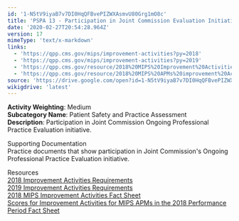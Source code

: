 ```yaml
---
id: '1-N5tV9iyaB7v7DI0HqQFBvePIZWXAsmvU80Grg1mO8c'
title: 'PSPA 13 - Participation in Joint Commission Evaluation Initiative'
date: '2020-02-27T20:54:28.964Z'
version: 17
mimeType: 'text/x-markdown'
links:
  - 'https://qpp.cms.gov/mips/improvement-activities?py=2018'
  - 'https://qpp.cms.gov/mips/improvement-activities?py=2019'
  - 'https://qpp.cms.gov/resource/2018%20MIPS%20Improvement%20Activities%20Fact%20Sheet'
  - 'https://qpp.cms.gov/resource/2018%20MIPS%20APMs%20improvement%20Activities%20scores%20fact%20sheet'
source: 'https://drive.google.com/open?id=1-N5tV9iyaB7v7DI0HqQFBvePIZWXAsmvU80Grg1mO8c'
wikigdrive: 'latest'
---
```





**Activity Weighting**: Medium  
**Subcategory Name**: Patient Safety and Practice Assessment  
**Description**: Participation in Joint Commission Ongoing Professional Practice Evaluation initiative.




Supporting Documentation  
Practice documents that show participation in Joint Commission's Ongoing Professional Practice Evaluation initiative.




Resources  
[2018 Improvement Activities Requirements](https://qpp.cms.gov/mips/improvement-activities?py=2018)  
[2019 Improvement Activities Requirements](https://qpp.cms.gov/mips/improvement-activities?py=2019)  
[2018 MIPS Improvement Activities Fact Sheet](https://qpp.cms.gov/resource/2018%20MIPS%20Improvement%20Activities%20Fact%20Sheet)  
[Scores for Improvement Activities for MIPS APMs in the 2018 Performance Period Fact Sheet](https://qpp.cms.gov/resource/2018%20MIPS%20APMs%20improvement%20Activities%20scores%20fact%20sheet)
